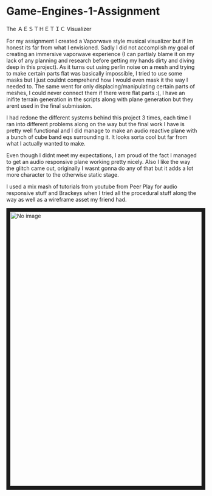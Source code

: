 # Game-Engines-1-Assignment


The ＡＥＳＴＨＥＴＩＣ Visualizer

For my assignment I created a Vaporwave style musical visualizer but if Im honest its far from what I envisioned.
Sadly I did not accomplish my goal of creating an immersive vaporwave experience (I can partialy blame it on my lack of any planning and research before getting my hands dirty and diving deep in this project). As it turns out using perlin noise on a mesh and trying to make certain parts flat was basically impossible, I tried to use some masks but I just couldnt comprehend how I would even mask it the way I needed to. The same went for only displacing/manipulating certain parts of meshes, I could never connect them if there were flat parts :(, I have an inifite terrain generation in the scripts along with plane generation but they arent used in the final submission.

I had redone the different systems behind this project 3 times, each time I ran into different problems along on the way but the final work I have is pretty well functional and I did manage to make an audio reactive plane with a bunch of cube band eqs surrounding it. It looks sorta cool but far from what I actually wanted to make.

Even though I didnt meet my expectations, I am proud of the fact I managed to get an audio responsive plane working pretty nicely. Also I like the way the glitch came out, originally I wasnt gonna do any of that but it adds a lot more character to the otherwise static stage.
 
 
I used a mix mash of tutorials from youtube from Peer Play for audio responsive stuff and Brackeys when I tried all the procedural stuff along the way as well as a wireframe asset my friend had.

<a href="http://www.youtube.com/watch?feature=player_embedded&v=60YrR4d9kPo
" target="_blank"><img src="http://img.youtube.com/vi/60YrR4d9kPo/0.jpg" 
alt="No image" width="1280" height="720" border="10" /></a>
